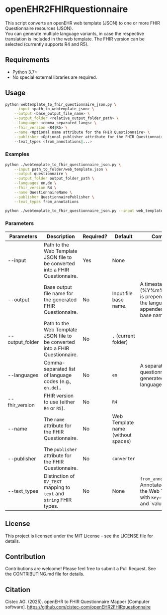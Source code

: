 # openEHR2FHIRquestionnaire

This script converts an openEHR web template (JSON) to one or more FHIR Questionnaire resources (JSON).  
You can generate multiple language variants, in case the respective translation is included in the web template. The FHIR version can be selected (currently supports R4 and R5).

## Requirements

- Python 3.7+
- No special external libraries are required.

## Usage

```bash
python webtemplate_to_fhir_questionnaire_json.py \
    --input <path_to_webtemplate_json> \
    --output <base_output_file_name> \
    --output_folder <relative_output_folder_path> \
    --languages <comma_separated_langs> \
    --fhir_version <R4|R5> \
    --name <Optional name attribute for the FHIR Questionnaire> \
    --publisher <Optional publisher attribute for the FHIR Questionnaire>
    --text_types <from_annotations|...>
```

### Examples

```bash
python ./webtemplate_to_fhir_questionnaire_json.py \
    --input path_to_folder/web_template.json \
    --output questionnaire \
    --output_folder output_folder_path \
    --languages en,de \
    --fhir_version R4 \
    --name QuestionnaireName \
    --publisher QuestionnairePublisher \
    --text_types from_annotations
```

```bash
python ./webtemplate_to_fhir_questionnaire_json.py --input web_template.json 
```

### Parameters

| Parameters | Description | Required? | Default | Comments |
| --- | --- | --- | --- | --- |
| --input | Path to the Web Template JSON file to be converted into a FHIR Questionnaire. | Yes | None |  |
| --output | Base output file name for the generated FHIR Questionnaire. | No | Input file base name. | A timestamp (%Y%m%d_%H%M) is prepended and the language code appended to the base name. |
| --output_folder | Path to the Web Template JSON file to be converted into a FHIR Questionnaire. | No | `.` (current folder) |  |
| --languages | Comma-separated list of language codes (e.g., `en,de`).. | No | `en` | A separate questionnaire is generated for each language. |
| --fhir_version | FHIR version to use (either `R4` or `R5`). | No | `R4` |  |
| --name | The `name` attribute for the FHIR Questionnaire. | No | Web Template name (without spaces) |  |
| --publisher | The `publisher` attribute for the FHIR Questionnaire. | No | `converter` |  |
| --text_types | Distinction of `DV_TEXT` mapping to `text` and `string` FHIR types. | No | None | `from_annotations`: Annotated items in the Web Template with `key=text_type` and `value=<string|text>` are converted to the respective FHIR item type. |

## License

This project is licensed under the MIT License - see the LICENSE file for details.

## Contribution

Contributions are welcome! Please feel free to submit a Pull Request. See the CONTRIBUTING.md file for details.

## Citation
Cistec AG. (2025). openEHR to FHIR Questionnaire Mapper [Computer software]. 
https://github.com/cistec-com/openEHR2FHIRquestionnaire
